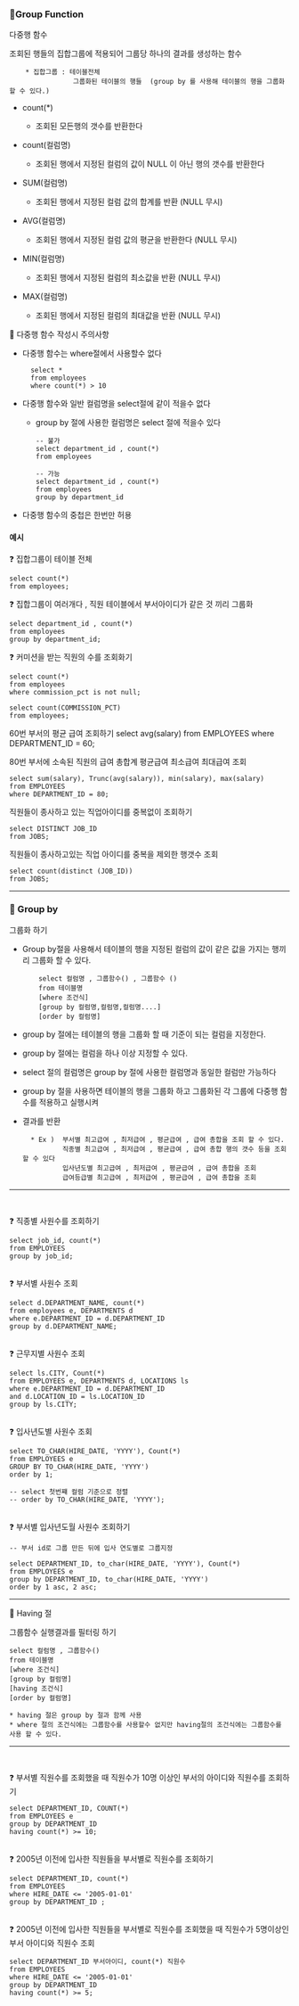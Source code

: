 ### 🔸Group Function

다중행 함수

조회된 행들의 집합그룹에 적용되어 그룹당 하나의 결과를 생성하는 함수

        * 집합그룹 : 테이블전체 
                    그룹화된 테이블의 행들  (group by 를 사용해 테이블의 행을 그룹화 할 수 있다.)

- count(*)
    * 조회된 모든행의 갯수를 반환한다


- count(컬럼명)
    - 조회된 행에서 지정된 컬럼의 값이 NULL 이 아닌 행의 갯수를 반환한다


- SUM(컬럼명)
    - 조회된 행에서 지정된 컬럼 값의 합계를 반환 (NULL 무시)


- AVG(컬럼명)
    - 조회된 행에서 지정된 컬럼 값의 평균을 반환한다 (NULL 무시)


- MIN(컬럼명)
    - 조회된 행에서 지정된 컬럼의 최소값을 반환 (NULL 무시)


- MAX(컬럼명)
    - 조회된 행에서 지정된 컬럼의 최대값을 반환 (NULL 무시)

📌 다중행 함수 작성시 주의사항

- 다중행 함수는 where절에서 사용할수 없다

        select *
        from employees
        where count(*) > 10

- 다중행 함수와 일반 컬럼명을 select절에 같이 적을수 없다
    - group by 절에 사용한 컬럼명은 select 절에 적을수 있다

          -- 불가
          select department_id , count(*)
          from employees

          -- 가능
          select department_id , count(*)
          from employees
          group by department_id

- 다중행 함수의 중첩은 한번만 허용

#### 예시

❓ 집합그룹이 테이블 전체

    select count(*)
    from employees;

❓ 집합그룹이 여러개다 , 직원 테이블에서 부서아이디가 같은 것 끼리 그룹화

    select department_id , count(*)
    from employees
    group by department_id;

❓ 커미션을 받는 직원의 수를 조회화기

    select count(*)
    from employees
    where commission_pct is not null;
    
    select count(COMMISSION_PCT)
    from employees;

60번 부서의 평균 급여 조회하기
select avg(salary)
from EMPLOYEES
where DEPARTMENT_ID = 60;

80번 부서에 소속된 직원의 급여 총합계 평균급여 최소급여 최대급여 조회

    select sum(salary), Trunc(avg(salary)), min(salary), max(salary)
    from EMPLOYEES
    where DEPARTMENT_ID = 80;

직원들이 종사하고 있는 직업아이디를 중복없이 조회하기

    select DISTINCT JOB_ID
    from JOBS;

직원들이 종사하고있는 직업 아이디를 중복을 제외한 행갯수 조회

    select count(distinct (JOB_ID))
    from JOBS;

-----

### 🔸 Group by

그룹화 하기

- Group by절을 사용해서 테이블의 행을 지정된 컬럼의 값이 같은 값을 가지는 행끼리 그룹화 할 수 있다.

          select 컬럼명 , 그룹함수() , 그룹함수 ()
          from 테이블명
          [where 조건식]
          [group by 컬럼명,컬럼명,컬럼명....]
          [order by 컬럼명]


* group by 절에는 테이블의 행을 그룹화 할 때 기준이 되는 컬럼을 지정한다.
* group by 절에는 컬럼을 하나 이상 지정할 수 있다.
* select 절의 컬럼명은 group by 절에 사용한 컬럼명과 동일한 컬럼만 가능하다
* group by 절을 사용하면 테이블의 행을 그룹화 하고 그룹화된 각 그룹에 다중행 함수를 적용하고 실행시켜
* 결과를 반환

        * Ex )  부서별 최고급여 , 최저급여 , 평균급여 , 급여 총합을 조회 할 수 있다.
                직종별 최고급여 , 최저급여 , 평균급여 , 급여 총합 행의 갯수 등을 조회할 수 있다
                입사년도별 최고급여 , 최저급여 , 평균급여 , 급여 총합을 조회
                급여등급별 최고급여 , 최저급여 , 평균급여 , 급여 총합을 조회

-----
<br>

❓ 직종별 사원수를 조회하기

    select job_id, count(*)
    from EMPLOYEES
    group by job_id;

<br>
❓ 부서별 사원수 조회

    select d.DEPARTMENT_NAME, count(*)
    from employees e, DEPARTMENTS d
    where e.DEPARTMENT_ID = d.DEPARTMENT_ID
    group by d.DEPARTMENT_NAME;

<br>
❓ 근무지별 사원수 조회

    select ls.CITY, Count(*)
    from EMPLOYEES e, DEPARTMENTS d, LOCATIONS ls
    where e.DEPARTMENT_ID = d.DEPARTMENT_ID
    and d.LOCATION_ID = ls.LOCATION_ID
    group by ls.CITY;

<br>
❓ 입사년도별 사원수 조회

    select TO_CHAR(HIRE_DATE, 'YYYY'), Count(*)
    from EMPLOYEES e
    GROUP BY TO_CHAR(HIRE_DATE, 'YYYY')
    order by 1;

    -- select 첫번쨰 컬럼 기준으로 정렬
    -- order by TO_CHAR(HIRE_DATE, 'YYYY');

<br>
❓ 부서별 입사년도월 사원수 조회하기

    -- 부서 id로 그룹 만든 뒤에 입사 연도별로 그룹지정

    select DEPARTMENT_ID, to_char(HIRE_DATE, 'YYYY'), Count(*)
    from EMPLOYEES e
    group by DEPARTMENT_ID, to_char(HIRE_DATE, 'YYYY')
    order by 1 asc, 2 asc;

----

🔸 Having 절

그룹함수 실행결과를 필터링 하기

    select 컬럼명 , 그룹함수()
    from 테이블명
    [where 조건식]
    [group by 컬럼명]
    [having 조건식]
    [order by 컬럼명]

    * having 절은 group by 절과 함께 사용
    * where 절의 조건식에는 그룹함수를 사용할수 없지만 having절의 조건식에는 그룹함수를 사용 할 수 있다.

---
<br>

❓ 부서별 직원수를 조회했을 때 직원수가 10명 이상인 부서의 아이디와 직원수를 조회하기

    select DEPARTMENT_ID, COUNT(*)
    from EMPLOYEES e
    group by DEPARTMENT_ID
    having count(*) >= 10;

<br>
❓ 2005년 이전에 입사한 직원들을 부서별로 직원수를 조회하기

    select DEPARTMENT_ID, count(*)
    from EMPLOYEES
    where HIRE_DATE <= '2005-01-01'
    group by DEPARTMENT_ID ;

<br>
❓ 2005년 이전에 입사한 직원들을 부서별로 직원수를 조회했을 때 직원수가 5명이상인 부서 아이디와 직원수 조회

    select DEPARTMENT_ID 부서아이디, count(*) 직원수
    from EMPLOYEES
    where HIRE_DATE <= '2005-01-01'
    group by DEPARTMENT_ID
    having count(*) >= 5;
